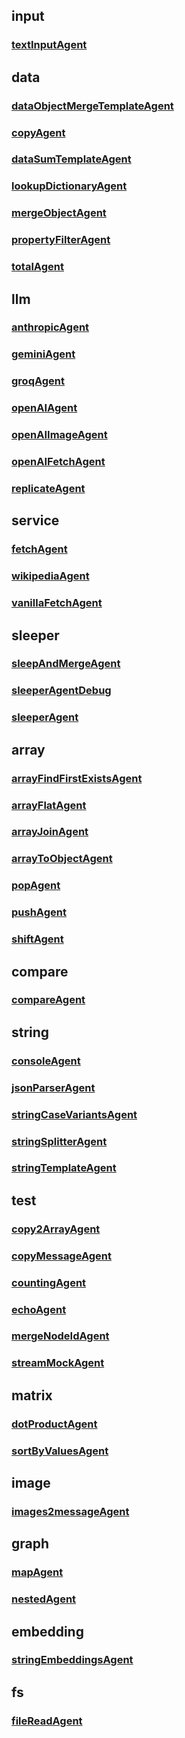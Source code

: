## input
### [textInputAgent](./input/textInputAgent.md)

## data
### [dataObjectMergeTemplateAgent](./data/dataObjectMergeTemplateAgent.md)
### [copyAgent](./data/copyAgent.md)
### [dataSumTemplateAgent](./data/dataSumTemplateAgent.md)
### [lookupDictionaryAgent](./data/lookupDictionaryAgent.md)
### [mergeObjectAgent](./data/mergeObjectAgent.md)
### [propertyFilterAgent](./data/propertyFilterAgent.md)
### [totalAgent](./data/totalAgent.md)

## llm
### [anthropicAgent](./llm/anthropicAgent.md)
### [geminiAgent](./llm/geminiAgent.md)
### [groqAgent](./llm/groqAgent.md)
### [openAIAgent](./llm/openAIAgent.md)
### [openAIImageAgent](./llm/openAIImageAgent.md)
### [openAIFetchAgent](./llm/openAIFetchAgent.md)
### [replicateAgent](./llm/replicateAgent.md)

## service
### [fetchAgent](./service/fetchAgent.md)
### [wikipediaAgent](./service/wikipediaAgent.md)
### [vanillaFetchAgent](./service/vanillaFetchAgent.md)

## sleeper
### [sleepAndMergeAgent](./sleeper/sleepAndMergeAgent.md)
### [sleeperAgentDebug](./sleeper/sleeperAgentDebug.md)
### [sleeperAgent](./sleeper/sleeperAgent.md)

## array
### [arrayFindFirstExistsAgent](./array/arrayFindFirstExistsAgent.md)
### [arrayFlatAgent](./array/arrayFlatAgent.md)
### [arrayJoinAgent](./array/arrayJoinAgent.md)
### [arrayToObjectAgent](./array/arrayToObjectAgent.md)
### [popAgent](./array/popAgent.md)
### [pushAgent](./array/pushAgent.md)
### [shiftAgent](./array/shiftAgent.md)

## compare
### [compareAgent](./compare/compareAgent.md)

## string
### [consoleAgent](./string/consoleAgent.md)
### [jsonParserAgent](./string/jsonParserAgent.md)
### [stringCaseVariantsAgent](./string/stringCaseVariantsAgent.md)
### [stringSplitterAgent](./string/stringSplitterAgent.md)
### [stringTemplateAgent](./string/stringTemplateAgent.md)

## test
### [copy2ArrayAgent](./test/copy2ArrayAgent.md)
### [copyMessageAgent](./test/copyMessageAgent.md)
### [countingAgent](./test/countingAgent.md)
### [echoAgent](./test/echoAgent.md)
### [mergeNodeIdAgent](./test/mergeNodeIdAgent.md)
### [streamMockAgent](./test/streamMockAgent.md)

## matrix
### [dotProductAgent](./matrix/dotProductAgent.md)
### [sortByValuesAgent](./matrix/sortByValuesAgent.md)

## image
### [images2messageAgent](./image/images2messageAgent.md)

## graph
### [mapAgent](./graph/mapAgent.md)
### [nestedAgent](./graph/nestedAgent.md)

## embedding
### [stringEmbeddingsAgent](./embedding/stringEmbeddingsAgent.md)

## fs
### [fileReadAgent](./fs/fileReadAgent.md)
